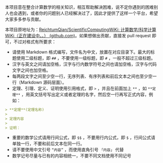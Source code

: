 
本项目意在整合计算数学的相关知识，相互帮助解决困难，说不定你遇到的困难别人也会遇到，或者你的问题别人已经解决过了，因此才提供了这样一个平台，希望大家多多参与贡献。

本项目原地址为：[ReichtumQian/ScientificComputingWiKi: 计算数学/科学计算 WiKi（正在建设中。。） (github.com)](https://github.com/ReichtumQian/ScientificComputingWiKi)。如果想做出贡献，直接发 pull request 即可，不过对格式有所要求：

- 请使用 Markdown 格式编写，文件名为中文，放置在对应目录下。最大的标题使用二级标题，即 `##` ，不要使用一级标题，即 `#` ，一般不超过三级标题。
- 汉字与英文之间请加空格，汉字与行内数学符号之间也请加空格，汉字与代码文字之间也加空格。
- 每两段文字之间至少空一行，无序列表、有序列表和前后文本之间也至少空一行（Markdown 源码层面）。
- 定理、引理、定义、证明使用引用格式，即 `>` ，并且在前面加上 `**` ，如 `**定理**` ，用英文括号写出定义或者定理的名字，然后空一行再写正式内容，例如：

``` markdown
> **定理**(定理名称)
> 
> 定理内容
>
> 证明：
```

- 重要的数学公式请用行间公式，即 `$$` ，不要用行内公式，即 `$` ，行间公式请单独一行，不要和前后文本在同一行。
- 请不要使用中文引号 `“内容”` ，而使用直角引号 `「内容」` 代替
- 数学记号尽量与已有的内容相统一，不要不同文档使用不同记号


